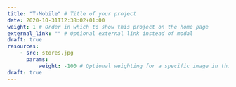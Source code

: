 ```yaml
---
title: "T-Mobile" # Title of your project
date: 2020-10-31T12:38:02+01:00
weight: 1 # Order in which to show this project on the home page
external_link: "" # Optional external link instead of modal
draft: true
resources:
    - src: stores.jpg
      params:
          weight: -100 # Optional weighting for a specific image in this project folder
draft: true
---
```


